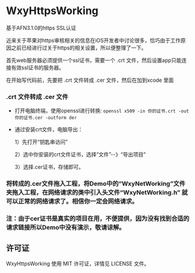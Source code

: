 # WxyHttpsWorking
基于AFN3.1.0的https SSL认证

近来关于苹果对https审核相关的信息在iOS开发者中讨论很多，恰巧由于工作原因之前已经进行过关于https的相关设置，所以便整理了一下。

首先web服务器必须提供一个ssl证书，需要一个 .crt 文件，然后设置app只能连接有效ssl证书的服务器。

在开始写代码前，先要把 .crt 文件转成 .cer 文件，然后在加到xcode 里面

###  .crt 文件转成 .cer 文件

* 打开电脑终端，使用openssl进行转换:
 ` openssl x509 -in 你的证书.crt -out 你的证书.cer -outform der
`
* 通过安装crt文件，电脑导出：

   1）先打开“钥匙串访问”

   2）选中你安装的crt文件证书，选择“文件”--》“导出项目”
   
   3）选择.cer证书，存储即可。

### 将转成的.cer文件拖入工程，将Demo中的“WxyNetWorking”文件夹拖入工程，在网络请求的类中引入头文件“WxyNetWorking.h” 就可以正常的网络请求了。相信你一定会网络请求。



### 注：由于cer证书是真实的项目在用，不便提供，因为没有找到合适的请求链接所以Demo中没有演示，敬请谅解。


## 许可证
WxyHttpsWorking 使用 MIT 许可证，详情见 LICENSE 文件。

  